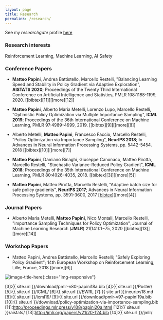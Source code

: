 ```yaml
---
layout: page
title: Research
permalink: /research/
---
```

See my *researchgate* profile [here][1]

### Research interests
Reinforcement Learning, Machine Learning, AI Safety


### Conference Papers 
* **Matteo Papini**, Andrea Battistello, Marcello Restelli, "Balancing Learning Speed and Stability in Policy Gradient via Adaptive Exploration", **AISTATS 2020**; 
Proceedings of the Twenty Third International Conference on Artificial Intelligence and Statistics, PMLR 108:1188-1199, 2020. \[[bibtex][11]\]\[[more][12]\]

* **Matteo Papini**, Alberto Maria Metelli, Lorenzo Lupo, Marcello Restelli, "Optimistic Policy Optimization via Multiple Importance Sampling", **ICML 2019**; Proceedings of the 36th International Conference on Machine Learning, PMLR 97:4989-4999, 2019. \[[bibtex][9]\]\[[more][8]\] 

* Alberto Metelli, **Matteo Papini**, Francesco Faccio, Marcello Restelli, "Policy Optimization via Importance Sampling", **NeurIPS 2018**; In Advances in Neural Information Processing Systems, pp. 5442-5454. 2018 \[[bibtex][10]\]\[[more][7]\]
 
 *  **Matteo Papini**, Damiano Binaghi, Giuseppe Canonaco, Matteo Pirotta, Marcello Restelli, "Stochastic Variance-Reduced Policy Gradient", **ICML 2018**; Proceedings of the 35th International Conference on Machine Learning, PMLR 80:4026-4035, 2018. \[[bibtex][3]\]\[[more][5]\] 


* **Matteo Papini**, Matteo Pirotta, Marcello Restelli, "Adaptive batch size for safe policy gradients", **NeurIPS 2017**; Advances in Neural Information Processing Systems, pp. 3591-3600, 2017 \[[bibtex][2]\]\[[more][4]\] 

### Journal Papers
* Alberto Maria Metelli, **Matteo Papini**, Nico Montali, Marcello Restelli, "Importance Sampling Techniques for Policy Optimization", Journal of Machine Learning Research (**JMLR**) 21(141):1−75, 2020 \[[bibtex][13]\] \[[more][14]\]

### Workshop Papers 
* Matteo Papini, Andrea Battistello, Marcello Restelli; "Safely Exploring Policy Gradient"; 14th European Workshop on Reinforcement Learning, Lille, France, 2018 \[[more][6]\] 

![image-title-here](../images/pen.jpg){:class="img-responsive"}

[1]:https://www.researchgate.net/profile/Matteo_Papini
[2]:http://papers.nips.cc/paper/6950-adaptive-batch-size-for-safe-policy-gradients/bibtex 
[3]:{{ site.url }}/download/pmlr-v80-papini18a.bib 
[4]:{{ site.url }}/Poster/ 
[5]:{{ site.url }}/ICML/ 
[6]:{{ site.url }}/EWRL
[7]:{{ site.url }}/neurips18.md
[8]:{{ site.url }}/icml19/
[9]:{{ site.url }}/download/pmlr-v97-papini19a.bib
[10]:{{ site.url }}/download/policy-optimization-via-importance-sampling.bib
[11]:http://proceedings.mlr.press/v108/papini20a.html
[12]:{{ site.url }}/aistats/
[13]:http://jmlr.org/papers/v21/20-124.bib
[14]:{{ site.url }}/jmlr/
